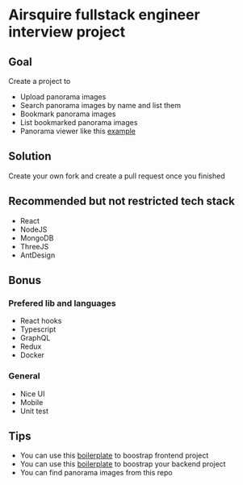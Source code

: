 # Airsquire fullstack engineer interview project

## Goal

Create a project to 

  - Upload panorama images
  - Search panorama images by name and list them
  - Bookmark panorama images
  - List bookmarked panorama images
  - Panorama viewer like this [example](https://threejs.org/examples/webgl_panorama_equirectangular.html)

## Solution 

Create your own fork and create a pull request once you finished 

## Recommended but not restricted tech stack

- React
- NodeJS
- MongoDB
- ThreeJS
- AntDesign

## Bonus

### Prefered lib and languages
- React hooks
- Typescript
- GraphQL
- Redux
- Docker

### General
- Nice UI
- Mobile
- Unit test

## Tips

- You can use this [boilerplate](https://github.com/AirGo3D/frontend-boilerplate) to boostrap frontend project
- You can use this [boilerplate](https://github.com/AirGo3D/nodejs-boilerplate) to boostrap your backend project
- You can find panorama images from this repo